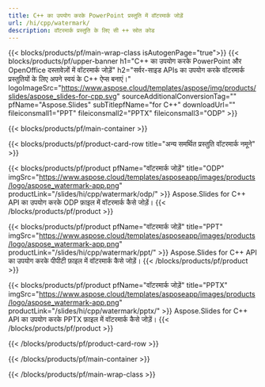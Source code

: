 ```yaml
---
title: C++ का उपयोग करके PowerPoint प्रस्तुति में वॉटरमार्क जोड़ें
url: /hi/cpp/watermark/
description: वॉटरमार्क प्रस्तुति के लिए सी ++ स्रोत कोड
---
```


{{< blocks/products/pf/main-wrap-class isAutogenPage="true">}}
{{< blocks/products/pf/upper-banner h1="C++ का उपयोग करके PowerPoint और OpenOffice दस्तावेज़ों में वॉटरमार्क जोड़ें" h2="सर्वर-साइड APIs का उपयोग करके वॉटरमार्क प्रस्तुतियों के लिए अपने स्वयं के C++ ऐप्स बनाएं।" logoImageSrc="https://www.aspose.cloud/templates/aspose/img/products/slides/aspose_slides-for-cpp.svg" sourceAdditionalConversionTag="" pfName="Aspose.Slides" subTitlepfName="for C++" downloadUrl="" fileiconsmall1="PPT" fileiconsmall2="PPTX" fileiconsmall3="ODP" >}}

{{< blocks/products/pf/main-container >}}

{{< blocks/products/pf/product-card-row title="अन्य समर्थित प्रस्तुति वॉटरमार्क नमूने" >}}

{{< blocks/products/pf/product pfName="वॉटरमार्क जोड़ें" title="ODP" imgSrc="https://www.aspose.cloud/templates/asposeapp/images/products/logo/aspose_watermark-app.png" productLink="/slides/hi/cpp/watermark/odp/" >}}
Aspose.Slides for C++ API का उपयोग करके ODP फ़ाइल में वॉटरमार्क कैसे जोड़ें।
{{< /blocks/products/pf/product >}}

{{< blocks/products/pf/product pfName="वॉटरमार्क जोड़ें" title="PPT" imgSrc="https://www.aspose.cloud/templates/asposeapp/images/products/logo/aspose_watermark-app.png" productLink="/slides/hi/cpp/watermark/ppt/" >}}
Aspose.Slides for C++ API का उपयोग करके पीपीटी फ़ाइल में वॉटरमार्क कैसे जोड़ें।
{{< /blocks/products/pf/product >}}

{{< blocks/products/pf/product pfName="वॉटरमार्क जोड़ें" title="PPTX" imgSrc="https://www.aspose.cloud/templates/asposeapp/images/products/logo/aspose_watermark-app.png" productLink="/slides/hi/cpp/watermark/pptx/" >}}
Aspose.Slides for C++ API का उपयोग करके PPTX फ़ाइल में वॉटरमार्क कैसे जोड़ें।
{{< /blocks/products/pf/product >}}



{{< /blocks/products/pf/product-card-row >}}

{{< /blocks/products/pf/main-container >}}
    
{{< /blocks/products/pf/main-wrap-class >}}